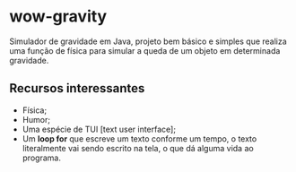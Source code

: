# wow-gravity
Simulador de gravidade em Java, projeto bem básico e simples que realiza uma função de física para simular a queda de um objeto em determinada gravidade.
## Recursos interessantes
* Física;
* Humor;
* Uma espécie de TUI [text user interface];
* Um <b>loop for</b> que escreve um texto conforme um tempo, o texto literalmente vai sendo escrito na tela, o que dá alguma vida ao programa.
